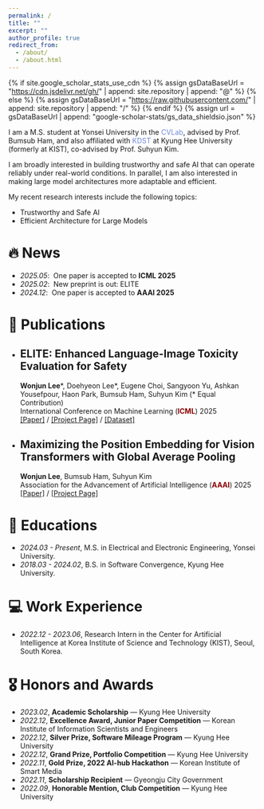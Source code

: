 ```yaml
---
permalink: /
title: ""
excerpt: ""
author_profile: true
redirect_from: 
  - /about/
  - /about.html
---
```


{% if site.google_scholar_stats_use_cdn %}
{% assign gsDataBaseUrl = "https://cdn.jsdelivr.net/gh/" | append: site.repository | append: "@" %}
{% else %}
{% assign gsDataBaseUrl = "https://raw.githubusercontent.com/" | append: site.repository | append: "/" %}
{% endif %}
{% assign url = gsDataBaseUrl | append: "google-scholar-stats/gs_data_shieldsio.json" %}

<span class='anchor' id='about-me'></span>

I am a M.S. student at Yonsei University in the <a href="https://cvlab.yonsei.ac.kr/" style="color: #7289da; text-decoration: none;">CVLab</a>, advised by Prof. Bumsub Ham, and also affiliated with <a href="https://kdst.re.kr/" style="color: #7289da; text-decoration: none;">KDST</a> at Kyung Hee University (formerly at KIST), co-advised by Prof. Suhyun Kim.

I am broadly interested in building trustworthy and safe AI that can operate reliably under real-world conditions. In parallel, I am also interested in making large model architectures more adaptable and efficient.

My recent research interests include the following topics:
* Trustworthy and Safe AI
* Efficient Architecture for Large Models

# 🔥 News
- *2025.05*: &nbsp;One paper is accepted to **ICML 2025**  
- *2025.02*: &nbsp;New preprint is out: ELITE
- *2024.12*: &nbsp;One paper is accepted to **AAAI 2025**  

# 📝 Publications 
* ## ELITE: Enhanced Language-Image Toxicity Evaluation for Safety <br>
   **Wonjun Lee**\*, Doehyeon Lee\*, Eugene Choi, Sangyoon Yu, Ashkan Yousefpour, Haon Park, Bumsub Ham, Suhyun Kim (* Equal Contribution) <br>
   International Conference on Machine Learning (<span style="color:darkred">**ICML**</span>) 2025  <br>
   [[Paper]](https://openreview.net/forum?id=583klsIjNx) / [[Project Page]](https://velpegor.github.io/ELITE) / [[Dataset]](https://huggingface.co/datasets/kdst/ELITE)

* ## Maximizing the Position Embedding for Vision Transformers with Global Average Pooling <br>
   **Wonjun Lee**, Bumsub Ham, Suhyun Kim <br>
   Association for the Advancement of Artificial Intelligence (<span style="color:darkred">**AAAI**</span>) 2025  <br>
   [[Paper]](https://arxiv.org/abs/2502.02919) / [[Project Page]](https://velpegor.github.io/MPVG) 

# 📖 Educations
- *2024.03 - Present*, M.S. in Electrical and Electronic Engineering, Yonsei University.
- *2018.03 - 2024.02*, B.S. in Software Convergence, Kyung Hee University.

# 💻 Work Experience
- *2022.12 - 2023.06*, Research Intern in the Center for Artificial Intelligence at Korea Institute of Science and Technology (KIST), Seoul, South Korea. 

# 🎖 Honors and Awards
- *2023.02*, **Academic Scholarship** — Kyung Hee University  
- *2022.12*, **Excellence Award, Junior Paper Competition** — Korean Institute of Information Scientists and Engineers  
- *2022.12*, **Silver Prize, Software Mileage Program** — Kyung Hee University  
- *2022.12*, **Grand Prize, Portfolio Competition** — Kyung Hee University  
- *2022.11*, **Gold Prize, 2022 AI-hub Hackathon** — Korean Institute of Smart Media  
- *2022.11*, **Scholarship Recipient** — Gyeongju City Government  
- *2022.09*, **Honorable Mention, Club Competition** — Kyung Hee University  



